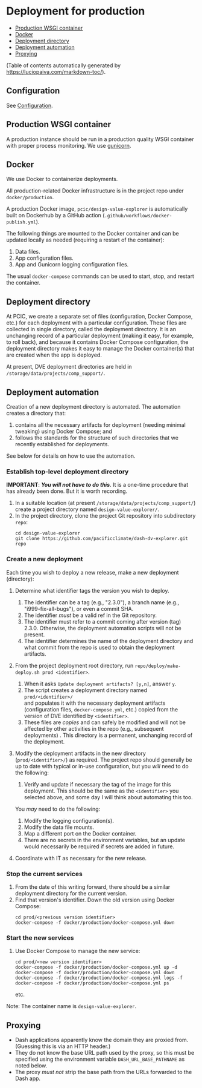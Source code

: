  # Deployment for production

- [Production WSGI container](#production-wsgi-container)
- [Docker](#docker)
- [Deployment directory](#deployment-directory)
- [Deployment automation](#deployment-automation)
- [Proxying](#proxying)

(Table of contents automatically generated by
https://luciopaiva.com/markdown-toc/).

## Configuration

See [Configuration](configuration.md).

## Production WSGI container

A production instance should be run in a production quality WSGI container
with proper process monitoring. We use [gunicorn](http://gunicorn.org/).

## Docker

We use Docker to containerize deployments.

All production-related Docker infrastructure is in the project repo under
`docker/production`.

A production Docker image, `pcic/design-value-explorer` is automatically
built on Dockerhub by a GitHub action
(`.github/workflows/docker-publish.yml`).

The following things are mounted to the Docker container and can be
updated locally as needed (requiring a restart of the container):

1. Data files.
2. App configuration files.
3. App and Gunicorn logging configuration files.

The usual `docker-compose` commands can be used to start, stop, and restart
the container.

## Deployment directory

At PCIC, we create a separate set of files (configuration, Docker Compose, 
etc.) for each deployment with a particular configuration. These files are 
collected in single directory, called the deployment directory. It is an 
unchanging record of a particular deployment (making it easy, for example, 
to roll back), and because it contains Docker Compose configuration, the 
deployment directory makes it easy to manage the Docker container(s) that are 
created when the app is deployed.

At present, DVE deployment directories are held in 
`/storage/data/projects/comp_support/`.

## Deployment automation

Creation of a new deployment directory is automated. The automation
creates a directory that:

1. contains all the necessary artifacts for deployment (needing minimal
   tweaking) using Docker Compose; and
2. follows the standards for the structure of such directories that we
   recently established for deployments.

See below for details on how to use the automation.

### Establish top-level deployment directory

**IMPORTANT**: **_You will not have to do this_**. It is a one-time procedure
that has already been done. But it is worth recording.

1. In a suitable location (at present `/storage/data/projects/comp_support/`)
   create a project directory named `design-value-explorer/`.
2. In the project directory, clone the project Git repository into subdirectory
   `repo`:
   ```
   cd design-value-explorer
   git clone https://github.com/pacificclimate/dash-dv-explorer.git repo
   ```

### Create a new deployment

Each time you wish to deploy a new release, make a new deployment (directory):

1. Determine what identifier tags the version you wish to deploy.
   1. The identifier can be a tag (e.g., "2.3.0"), a branch name
      (e.g., "i999-fix-all-bugs"), or even a commit SHA.
   2. The identifier *must* be a valid ref in the Git repository.
   3. The identifier must refer to a commit coming after version (tag) 2.3.0.
      Otherwise, the deployment automation scripts will not be present.
   4. The identifier determines the name of the deployment directory and
      what commit from the repo is used to obtain the deployment artifacts.
2. From the project deployment root directory, run
   `repo/deploy/make-deploy.sh prod <identifier>`.
   1. When it asks `Update deployment artifacts? [y,n]`, answer `y`.
   2. The script creates a deployment directory named `prod/<identifier>/`  
      and populates it with the necessary deployment artifacts
      (configuration files, `docker-compose.yml`, etc.) copied from the
      version of DVE identified by `<identifier>`.
   3. These files are *copies* and can safely be modified and will not be
      affected by other activities in the repo (e.g., subsequent deployments)
      . This directory is a permanent, unchanging record of the deployment.
3. Modify the deployment artifacts in the new directory
   (`prod/<identifier>/`) as required. The project repo should generally be
   up to date with typical or in-use configuration, but you _will_ need to do
   the following:
   1. Verify and update if necessary the tag of the image for this
      deployment. This should be the same as the `<identifier>` you selected
      above, and some day I will think about automating this too.

   You _may_ need to do the following:

   1. Modify the logging configuration(s).
   2. Modify the data file mounts.
   3. Map a different port on the Docker container.
   4. There are no secrets in the environment variables, but an
      update would necessarily be required if secrets are
      added in future.
4. Coordinate with IT as necessary for the new release.

### Stop the current services

1. From the date of this writing forward, there should be a similar deployment
   directory for the current version.
2. Find that version's identifier. Down the
   old version using Docker Compose:
   ```
   cd prod/<previous version identifier>
   docker-compose -f docker/production/docker-compose.yml down
   ```
### Start the new services

1. Use Docker Compose to manage the new service:
   ```
   cd prod/<new version identifier>
   docker-compose -f docker/production/docker-compose.yml up -d
   docker-compose -f docker/production/docker-compose.yml down
   docker-compose -f docker/production/docker-compose.yml logs -f
   docker-compose -f docker/production/docker-compose.yml ps
   ```
   etc.

Note: The container name is `design-value-explorer`.

## Proxying

- Dash applications apparently know the domain they are proxied from.
  (Guessing this is via an HTTP header.)
- They do not know the base URL path used by the proxy, so this must be
  specified using the environment variable `DASH_URL_BASE_PATHNAME` as
  noted below.
- The proxy *must not* strip the base path from the URLs forwarded to the
  Dash app.

